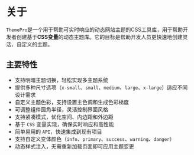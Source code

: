 # 关于

`ThemePro`是一个用于帮助可实时响应的动态网站主题的CSS工具库，用于帮助开发者创建基于**CSS变量**的动态主题库。它的目标是帮助开发人员更快速地创建灵活、自定义的主题。

## 主要特性

- 支持明暗主题切换，轻松实现多主题系统
- 提供多种尺寸选项（`x-small`、`small`、`medium`、`large`、`x-large`）适应不同设计需求
- 自定义主题色彩，支持设置主色调和生成色彩梯度
- 可调整组件圆角半径，灵活控制界面风格
- 支持紧凑模式，优化空间、内边距和外边距
- 基于 `CSS` 变量实现，确保实时响应和高性能
- 简单易用的 `API`，快速集成到现有项目
- 支持自定义变体颜色（`info`、`primary`、`success`、`warning`、`danger`）
- 动态样式注入，无需重新加载页面即可应用主题变更

